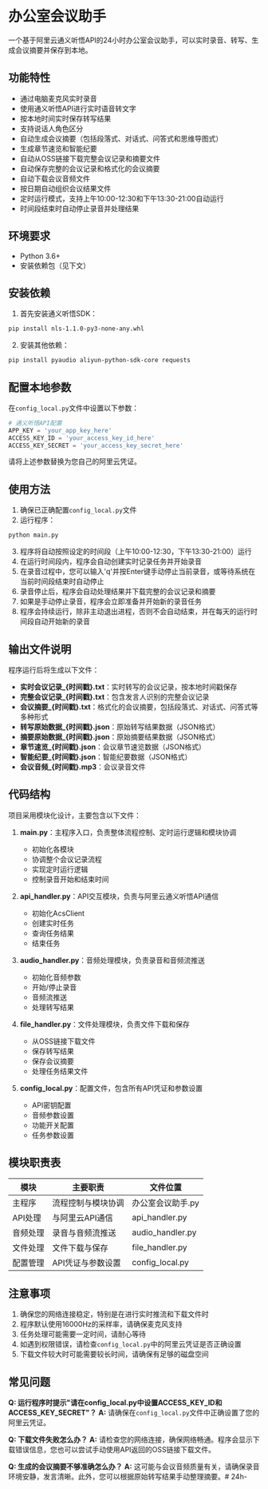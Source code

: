 # 办公室会议助手

一个基于阿里云通义听悟API的24小时办公室会议助手，可以实时录音、转写、生成会议摘要并保存到本地。

## 功能特性

- 通过电脑麦克风实时录音
- 使用通义听悟API进行实时语音转文字
- 按本地时间实时保存转写结果
- 支持说话人角色区分
- 自动生成会议摘要（包括段落式、对话式、问答式和思维导图式）
- 生成章节速览和智能纪要
- 自动从OSS链接下载完整会议记录和摘要文件
- 自动保存完整的会议记录和格式化的会议摘要
- 自动下载会议音频文件
- 按日期自动组织会议结果文件
- 定时运行模式，支持上午10:00-12:30和下午13:30-21:00自动运行
- 时间段结束时自动停止录音并处理结果

## 环境要求

- Python 3.6+ 
- 安装依赖包（见下文）

## 安装依赖

1. 首先安装通义听悟SDK：
```bash
pip install nls-1.1.0-py3-none-any.whl
```

2. 安装其他依赖：
```bash
pip install pyaudio aliyun-python-sdk-core requests
```

## 配置本地参数

在`config_local.py`文件中设置以下参数：

```python
# 通义听悟API配置
APP_KEY = 'your_app_key_here'
ACCESS_KEY_ID = 'your_access_key_id_here'
ACCESS_KEY_SECRET = 'your_access_key_secret_here'
```

请将上述参数替换为您自己的阿里云凭证。

## 使用方法

  1. 确保已正确配置`config_local.py`文件
  2. 运行程序：
  ```bash
  python main.py
  ```
  3. 程序将自动按照设定的时间段（上午10:00-12:30，下午13:30-21:00）运行
  4. 在运行时间段内，程序会自动创建实时记录任务并开始录音
  5. 在录音过程中，您可以输入'q'并按Enter键手动停止当前录音，或等待系统在当前时间段结束时自动停止
  6. 录音停止后，程序会自动处理结果并下载完整的会议记录和摘要
  7. 如果是手动停止录音，程序会立即准备并开始新的录音任务
  8. 程序会持续运行，除非主动退出进程，否则不会自动结束，并在每天的运行时间段自动开始新的录音

## 输出文件说明

程序运行后将生成以下文件：

- **实时会议记录_{时间戳}.txt**：实时转写的会议记录，按本地时间戳保存
- **完整会议记录_{时间戳}.txt**：包含发言人识别的完整会议记录
- **会议摘要_{时间戳}.txt**：格式化的会议摘要，包括段落式、对话式、问答式等多种形式
- **转写原始数据_{时间戳}.json**：原始转写结果数据（JSON格式）
- **摘要原始数据_{时间戳}.json**：原始摘要结果数据（JSON格式）
- **章节速览_{时间戳}.json**：会议章节速览数据（JSON格式）
- **智能纪要_{时间戳}.json**：智能纪要数据（JSON格式）
- **会议音频_{时间戳}.mp3**：会议录音文件

## 代码结构

项目采用模块化设计，主要包含以下文件：

1. **main.py**：主程序入口，负责整体流程控制、定时运行逻辑和模块协调
   - 初始化各模块
   - 协调整个会议记录流程
   - 实现定时运行逻辑
   - 控制录音开始和结束时间

2. **api_handler.py**：API交互模块，负责与阿里云通义听悟API通信
   - 初始化AcsClient
   - 创建实时任务
   - 查询任务结果
   - 结束任务

3. **audio_handler.py**：音频处理模块，负责录音和音频流推送
   - 初始化音频参数
   - 开始/停止录音
   - 音频流推送
   - 处理转写结果

4. **file_handler.py**：文件处理模块，负责文件下载和保存
   - 从OSS链接下载文件
   - 保存转写结果
   - 保存会议摘要
   - 处理任务结果文件

5. **config_local.py**：配置文件，包含所有API凭证和参数设置
   - API密钥配置
   - 音频参数设置
   - 功能开关配置
   - 任务参数设置

## 模块职责表

| 模块 | 主要职责 | 文件位置 |
|------|---------|---------| 
| 主程序 | 流程控制与模块协调 | 办公室会议助手.py |
| API处理 | 与阿里云API通信 | api_handler.py |
| 音频处理 | 录音与音频流推送 | audio_handler.py |
| 文件处理 | 文件下载与保存 | file_handler.py |
| 配置管理 | API凭证与参数设置 | config_local.py |

## 注意事项

1. 确保您的网络连接稳定，特别是在进行实时推流和下载文件时
2. 程序默认使用16000Hz的采样率，请确保麦克风支持
3. 任务处理可能需要一定时间，请耐心等待
4. 如遇到权限错误，请检查`config_local.py`中的阿里云凭证是否正确设置
5. 下载文件较大时可能需要较长时间，请确保有足够的磁盘空间

## 常见问题

**Q: 运行程序时提示"请在config_local.py中设置ACCESS_KEY_ID和ACCESS_KEY_SECRET"？**
**A:** 请确保在`config_local.py`文件中正确设置了您的阿里云凭证。

**Q: 下载文件失败怎么办？**
**A:** 请检查您的网络连接，确保网络畅通。程序会显示下载错误信息，您也可以尝试手动使用API返回的OSS链接下载文件。

**Q: 生成的会议摘要不够准确怎么办？**
**A:** 这可能与会议音频质量有关，请确保录音环境安静，发言清晰。此外，您可以根据原始转写结果手动整理摘要。# 24h-

